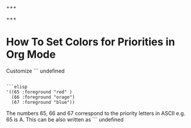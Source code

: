 
+++

+++
# How To Set Colors for Priorities in Org Mode

Customize ```
undefined
``` to set specific attributes for each priority:

```elisp 
'((65 :foreground "red" )
  (66 :foreground "orage")
  (67 :foreground "blue"))
```

The numbers 65, 66 and 67 correspond to the priority letters in ASCII e.g. 65 is A. This can be also written as ```
undefined
``` in Emacs Lisp.

